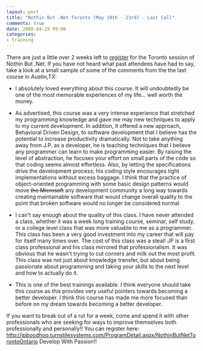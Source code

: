 ```yaml
---
layout: post
title: "Nothin But .Net Toronto (May 19th - 23rd) - Last Call"
comments: true
date: 2008-04-29 09:00
categories:
- training
---
```


There are just a little over 2 weeks left to [register](http://jpboodhoo.turnstilesystems.com/ProgramDetail.aspx/NothinButNetTorontoOntario) for the Toronto session of Nothin But .Net. If you have not heard what past attendees have had to say, take a look at a small sample of some of the comments from the the last course in Austin,TX:  <ul>   <li>I absolutely loved everything about this course. It will undoubtedly be one of the most memorable experiences of my life... well worth the money. </li> </ul>  
  <ul>   <li>As advertised, this course was a very intense experience that stretched my programming knowledge and gave me may new techniques to apply to my current development. In addition, it offered a new approach, Behavioral Driven Design, to software development that I believe has the potential to increase productivity dramatically.      
Not to take anything away from J.P. as a developer, he is teaching techniques that I believe any programmer can learn to make programming easier. By raising the level of abstraction, he focuses your effort on small parts of the code so that coding seems almost effortless. Also, by letting the specifications drive the development process; his coding style encourages tight implementations without excess baggage.       
I think that the practice of object-oriented programming with some basic design patterns would move <strike>the Microsoft</strike> any development community a long way towards creating maintainable software that would change overall quality to the point that broken software would no longer be considered normal </li> </ul>  
  <ul>   <li>I can't say enough about the quality of this class. I have never attended a class, whether it was a week long training course, seminar, self study, or a college level class that was more valuable to me as a programmer. This class has been a very good investment into my career that will pay for itself many times over. The cost of this class was a steal! JP is a first class professional and his class mirrored that professionalism. It was obvious that he wasn't trying to cut corners and milk out the most profit. This class was not just about knowledge transfer, but about being passionate about programming and taking your skills to the next level and how to actually do it. </li> </ul>  
  <ul>   <li>This is one of the best trainings available. I think everyone should take this course as this provides very useful pointers towards becoming a better developer. I think this course has made me more focused than before on my dream towards becoming a better developer. </li> </ul>  
If you want to break out of a rut for a week, come and spend it with other professionals who are seeking for ways to improve themselves both professionally and personally!!  
You can register here: <a title="http://jpboodhoo.turnstilesystems.com/ProgramDetail.aspx/NothinButNetTorontoOntario" href="http://jpboodhoo.turnstilesystems.com/ProgramDetail.aspx/NothinButNetTorontoOntario">http://jpboodhoo.turnstilesystems.com/ProgramDetail.aspx/NothinButNetTorontoOntario</a>  
Develop With Passion!!




